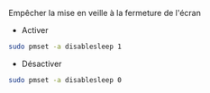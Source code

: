 Empêcher la mise en veille à la fermeture de l'écran

* Activer

```bash
sudo pmset -a disablesleep 1
```

* Désactiver

```bash
sudo pmset -a disablesleep 0
```
